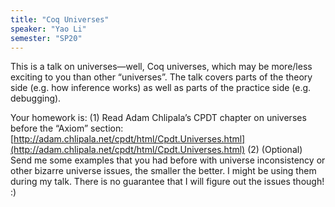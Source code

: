 ```yaml
---
title: "Coq Universes"
speaker: "Yao Li"
semester: "SP20"
---
```


This is a talk on universes—well, Coq universes, which may be more/less exciting to you than other “universes”. The talk covers parts of the theory side (e.g. how inference works) as well as parts of the practice side (e.g. debugging).

Your homework is:
(1) Read Adam Chlipala’s CPDT chapter on universes before the “Axiom” section: [http://adam.chlipala.net/cpdt/html/Cpdt.Universes.html](http://adam.chlipala.net/cpdt/html/Cpdt.Universes.html)
(2) (Optional) Send me some examples that you had before with universe inconsistency or other bizarre universe issues, the smaller the better. I might be using them during my talk. There is no guarantee that I will figure out the issues though! :)

